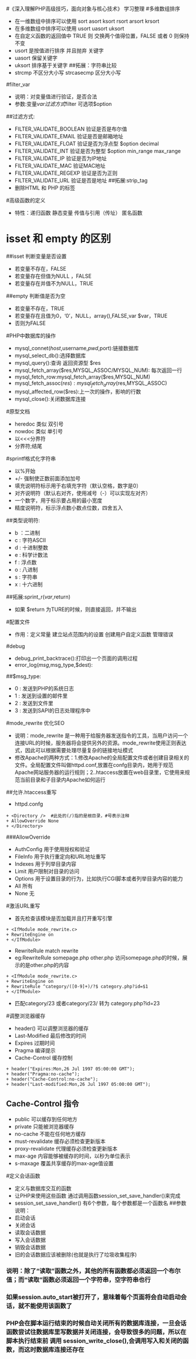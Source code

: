 #《深入理解PHP高级技巧，面向对象与核心技术》 学习整理
#多维数组排序
+ 在一维数组中排序可以使用  sort asort ksort rsort arsort krsort
+ 在多维数组中排序可以使用  usort uasort uksort
+ 在自定义函数的返回值中 TRUE 则 交换两个值得位置，FALSE 或者 0 则保持不变
+ usort 是按值进行排序 并且抛弃 关键字
+ uasort 保留关键字
+ uksort 排序基于关键字
##拓展：字符串比较
+ strcmp 不区分大小写  strcasecmp 区分大小写

#filter_var
+ 说明：对变量值进行验证，是否合法
+ 参数:变量$var  过滤方式$filter 可选项$option

##过滤方式:
+ FILTER_VALIDATE_BOOLEAN 验证是否是布尔值
+ FILTER_VALIDATE_EMAIL   验证是否是邮箱地址
+ FILTER_VALIDATE_FLOAT   验证是否为浮点型     $option decimal
+ FILTER_VALIDATE_INT     验证是否为整型       $option min_range max_range
+ FILTER_VALIDATE_IP      验证是否为IP地址
+ FILTER_VALIDATE_MAC     验证MAC地址
+ FILTER_VALIDATE_REGEXP  验证是否为正则
+ FILTER_VALIDATE_URL     验证是否是地址
##拓展:strip_tag
+ 删除HTML 和 PHP 的标签

#高级函数的定义
+ 特性：递归函数  静态变量  传值与引用（传址） 匿名函数

# isset 和 empty 的区别
##isset  判断变量是否设置
+ 若变量不存在，FALSE
+ 若变量存在但值为NULL ，FALSE
+ 若变量存在并值不为NULL，TRUE

##empty 判断值是否为空
+ 若变量不存在，TRUE
+ 若变量存在且值为0，‘0’，NULL，array(),FALSE,var $var，TRUE
+ 否则为FALSE

#PHP中数据库的操作
+ mysql_connet($host,$username,$pwd,$port):链接数据库
+ mysql_select_db():选择数据库
+ mysql_query():查询 返回资源型 $res
+ mysql_fetch_array($res,MYSQL_ASSOC/MYSQL_NUM): 每次返回一行
+ mysql_fetch_row:mysql_fetch_array($res,MYSQL_NUM)
+ mysql_fetch_assoc($res):mysql_fetch_array($res,MYSQL_ASSOC)
+ mysql_affected_row($res):上一次的操作，影响的行数
+ mysql_close():关闭数据库连接

#原型文档
+ heredoc 类似 双引号
+ nowdoc  类似 单引号
+ 以<<<分界符
+ 分界符;结尾

#sprintf格式化字符串
+ 以%开始
+ +/- 强制使正数前面添加加号
+ 填充说明符标示用于右填充字符（默认空格，数字是0）
+ 对齐说明符（默认右对齐，使用减号（-）可以实现左对齐）
+ 一个数字，用于标示要占用的最小宽度
+ 精度说明符，标示浮点数小数点位数，四舍五入

##类型说明符:
+ b ：二进制
+ c : 字符ASCII
+ d : 十进制整数
+ e : 科学计数法
+ f : 浮点数
+ o : 八进制
+ s : 字符串
+ x : 十六进制

##拓展:sprint_r($var,$return)
+ 如果 $return 为TURE的时候，则直接返回，并不输出

#配置文件
+ 作用：定义常量  建立站点范围内的设置  创建用户自定义函数  管理错误

#debug
+ debug_print_backtrace():打印出一个页面的调用过程
+ error_log($msg,$msg_type,$dest):

##$msg_type:
+ 0 : 发送到PHP的系统日志
+ 1 : 发送到设置的邮件里
+ 2 : 发送到文件里
+ 3 : 发送到SAPI的日志处理程序中

#mode_rewrite 优化SEO
+ 说明：mode_rewrite 是一种用于给服务器发送指令的工具，当用户访问一个连接URL的时候，服务器将会提供另外的资源。mode_rewrite使用正则表达式，因此可以根据需要处理尽量复杂的链接地址模式
+ 修改Apache的两种方式：1.修改Apache的全局配置文件或者创建目录相关的文件。全局配置文件叫做httpd.conf,放置在confg目录内，她用于规范Apache网站服务器的运行规则；2..htaccess放置在web目录里，它使用来规范当前目录和子目录内Apache如何运行

##允许.htaccess重写
+ httpd.confg
```
+ <Directory />  #此处的(/)指的是根目录，#号表示注释
+ AllowOverride None
+ </Directory>
```
###AllowOverride
+ AuthConfig 用于使用授权和验证
+ FileInfo 用于执行重定向和URL地址重写
+ Indexes 用于列举目录内容
+ Limit 用户限制对目录的访问
+ Options 用于设置目录的行为，比如执行CGI脚本或者列举目录内容的能力
+ All 所有
+ None 无

#激活URL重写
+ 首先检查该模块是否加载并且打开重写引擎
```
+ <IfModule mode_rewrite.c>
+ RewriteEngine on
+ </IfModule>

```
+ RewriteRule match rewrite
+ eg:RewriteRule somepage.php other.php 访问somepage.php的时候，展示的是other.php的内容

```
+ <IfModule mode_rewrite.c>
+ RewriteEngine on
+ RewriteRule ^category/([0-9]+)/?$ category.php?id=$1
+ </IfModule>
```
+ 匹配category/23 或者category/23/ 转为 category.php?id=23

#调整浏览器缓存
+ header() 可以调整浏览器的缓存
+ Last-Modified 最后修改的时间
+ Expires       过期时间
+ Pragma        编译提示
+ Cache-Control 缓存控制
```
+ header("Expires:Mon,26 Jul 1997 05:00:00 GMT");
+ header("Pragma:no-cache");
+ header("Cache-Control:no-cache");
+ header("Last-modified:Mon,26 Jul 1997 05:00:00 GMT");
```
## Cache-Control 指令
+ public           可以缓存到任何地方
+ private          只能被浏览器缓存
+ no-cache         不能在任何地方缓存
+ must-revalidate  缓存必须检查更新版本
+ proxy-revalidate 代理缓存必须检查更新版本
+ max-age          内容能够被缓存的时间，以秒为单位表示
+ s-maxage         覆盖共享缓存的max-age值设置

#定义会话函数
+ 定义与数据库交互的函数
+ 让PHP来使用这些函数   通过调用函数session_set_save_handler()来完成
+ session_set_save_handler() 有6个参数，每个参数都是一个函数名
##参数说明：
+ 启动会话
+ 关闭会话
+ 读取会话数据
+ 写入会话数据
+ 销毁会话数据
+ 旧的会话数据应该被删除(也就是执行了垃圾收集程序)

### 说明：除了“读取”函数之外，其他的所有函数都必须返回一个布尔值；而“读取”函数必须返回一个字符串，空字符串也行
### 如果session.auto_start被打开了，意味着每个页面将会自动启动会话，就不能使用该函数了
### PHP会在脚本运行结束的时候自动关闭所有的数据库连接，一旦会话函数尝试往数据库里写数据并关闭连接，会导致很多的问题，所以在脚本执行结束前 调用 session_write_close(),会调用写入和关闭的函数，而这时数据库连接还存在
